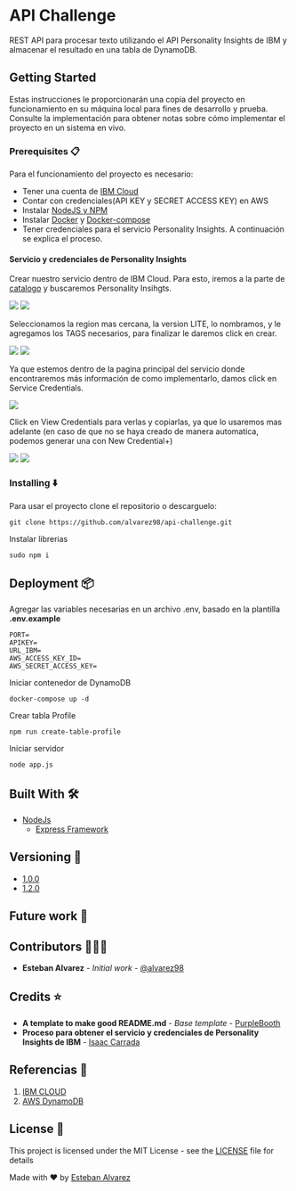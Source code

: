 # API Challenge

REST API para procesar texto utilizando el API Personality Insights de IBM y
almacenar el resultado en una tabla de DynamoDB.

## Getting Started

Estas instrucciones le proporcionarán una copia del proyecto en funcionamiento en su máquina local para fines de desarrollo y prueba. Consulte la implementación para obtener notas sobre cómo implementar el proyecto en un sistema en vivo.

### Prerequisites 📋

Para el funcionamiento del proyecto es necesario:

- Tener una cuenta de [IBM Cloud](https://www.ibm.com/cloud/)
- Contar con credenciales(API KEY y SECRET ACCESS KEY) en AWS
- Instalar [NodeJS y NPM](https://nodejs.org/es/download/)
- Instalar [Docker](https://docs.docker.com/engine/install/) y [Docker-compose](https://docs.docker.com/compose/install/)
- Tener credenciales para el servicio Personality Insights. A continuación se explica el proceso.

#### Servicio y credenciales de Personality Insights

Crear nuestro servicio dentro de IBM Cloud. Para esto, iremos a la parte de [catalogo](https://cloud.ibm.com/catalog#services) y buscaremos Personality Insihgts.

<img src="./assets/im1.png"/>
<img src="./assets/im2.png"/>

Seleccionamos la region mas cercana, la version LITE, lo nombramos, y le agregamos los TAGS necesarios, para finalizar le daremos click en crear.

<img src="./assets/im3.png"/>
<img src="./assets/im4.png"/>

Ya que estemos dentro de la pagina principal del servicio donde encontraremos más información de como implementarlo, damos click en Service Credentials.

<img src="./assets/im5.png"/>

Click en View Credentials para verlas y copiarlas, ya que lo usaremos mas adelante (en caso de que no se haya creado de manera automatica, podemos generar una con New Credential+)

<img src="./assets/im6.png"/>
<img src="./assets/im7.png"/>

### Installing :arrow_down:

Para usar el proyecto clone el repositorio o descarguelo:

```ssh
git clone https://github.com/alvarez98/api-challenge.git
```

Instalar librerias

```
sudo npm i
```

## Deployment 📦

Agregar las variables necesarias en un archivo .env, basado en la plantilla **.env.example**

```
PORT=
APIKEY=
URL_IBM=
AWS_ACCESS_KEY_ID=
AWS_SECRET_ACCESS_KEY=
```

Iniciar contenedor de DynamoDB

```
docker-compose up -d
```

Crear tabla Profile

```
npm run create-table-profile
```

Iniciar servidor

```bash
node app.js 
```
## Built With :hammer_and_wrench:

- [NodeJs](https://nodejs.org/es/)
  - [Express Framework](https://expressjs.com/es/)

## Versioning :triangular_flag_on_post:

- [1.0.0](https://github.com/alvarez98/api-challenge/tree/1.0.0)
- [1.2.0](https://github.com/alvarez98/api-challenge/tree/1.2.0)

## Future work 🚀

## Contributors :family_man_man_boy:

- **Esteban Alvarez** - _Initial work_ - [@alvarez98](https://github.com/alvarez98)

## Credits :star:

- **A template to make good README.md** - _Base template_ - [PurpleBooth](https://gist.github.com/PurpleBooth/109311bb0361f32d87a2)
- **Proceso para obtener el servicio y credenciales de Personality Insights de IBM** - [Isaac Carrada](https://github.com/elbuenizzy/PersonalityInsights)

## Referencias :link:

1. [IBM CLOUD](https://cloud.ibm.com/apidocs/personality-insights?code=node#introduction)
2. [AWS DynamoDB](https://docs.aws.amazon.com/es_es/amazondynamodb/latest/developerguide/GettingStarted.NodeJs.html)
## License 📄

This project is licensed under the MIT License - see the [LICENSE](LICENSE) file for details

Made with ❤️ by [Esteban Alvarez](https://github.com/alvarez98) 